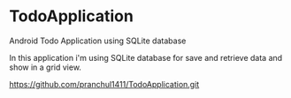 # TodoApplication
Android  Todo Application using SQLite database 

In this application i'm using SQLite database for save and retrieve data and show in a grid view.

https://github.com/pranchul1411/TodoApplication.git
